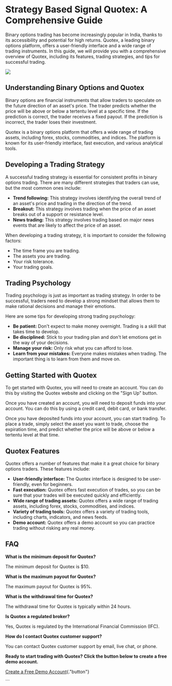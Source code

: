 # Strategy Based Signal Quotex: A Comprehensive Guide

Binary options trading has become increasingly popular in India, thanks
to its accessibility and potential for high returns. Quotex, a leading
binary options platform, offers a user-friendly interface and a wide
range of trading instruments. In this guide, we will provide you with a
comprehensive overview of Quotex, including its features, trading
strategies, and tips for successful trading.

[![](https://static.quotex.io/files/4_en/300_250.jpg)](https://traff.sbs/brokerqxlid)

## Understanding Binary Options and Quotex

Binary options are financial instruments that allow traders to speculate
on the future direction of an asset\'s price. The trader predicts
whether the price will be above or below a tertentu level at a specific
time. If the prediction is correct, the trader receives a fixed payout.
If the prediction is incorrect, the trader loses their investment.

Quotex is a binary options platform that offers a wide range of trading
assets, including forex, stocks, commodities, and indices. The platform
is known for its user-friendly interface, fast execution, and various
analytical tools.

## Developing a Trading Strategy

A successful trading strategy is essential for consistent profits in
binary options trading. There are many different strategies that traders
can use, but the most common ones include:

-   **Trend following:** This strategy involves identifying the overall
    trend of an asset\'s price and trading in the direction of the
    trend.
-   **Breakout:** This strategy involves trading when the price of an
    asset breaks out of a support or resistance level.
-   **News trading:** This strategy involves trading based on major news
    events that are likely to affect the price of an asset.

When developing a trading strategy, it is important to consider the
following factors:

-   The time frame you are trading.
-   The assets you are trading.
-   Your risk tolerance.
-   Your trading goals.

## Trading Psychology

Trading psychology is just as important as trading strategy. In order to
be successful, traders need to develop a strong mindset that allows them
to make rational decisions and manage their emotions.

Here are some tips for developing strong trading psychology:

-   **Be patient:** Don\'t expect to make money overnight. Trading is a
    skill that takes time to develop.
-   **Be disciplined:** Stick to your trading plan and don\'t let
    emotions get in the way of your decisions.
-   **Manage your risk:** Only risk what you can afford to lose.
-   **Learn from your mistakes:** Everyone makes mistakes when trading.
    The important thing is to learn from them and move on.

## Getting Started with Quotex

To get started with Quotex, you will need to create an account. You can
do this by visiting the Quotex website and clicking on the "Sign
Up" button.

Once you have created an account, you will need to deposit funds into
your account. You can do this by using a credit card, debit card, or
bank transfer.

Once you have deposited funds into your account, you can start trading.
To place a trade, simply select the asset you want to trade, choose the
expiration time, and predict whether the price will be above or below a
tertentu level at that time.

## Quotex Features

Quotex offers a number of features that make it a great choice for
binary options traders. These features include:

-   **User-friendly interface:** The Quotex interface is designed to be
    user-friendly, even for beginners.
-   **Fast execution:** Quotex offers fast execution of trades, so you
    can be sure that your trades will be executed quickly and
    efficiently.
-   **Wide range of trading assets:** Quotex offers a wide range of
    trading assets, including forex, stocks, commodities, and indices.
-   **Variety of trading tools:** Quotex offers a variety of trading
    tools, including charts, indicators, and news feeds.
-   **Demo account:** Quotex offers a demo account so you can practice
    trading without risking any real money.

## FAQ

**What is the minimum deposit for Quotex?**

The minimum deposit for Quotex is \$10.

**What is the maximum payout for Quotex?**

The maximum payout for Quotex is 95%.

**What is the withdrawal time for Quotex?**

The withdrawal time for Quotex is typically within 24 hours.

**Is Quotex a regulated broker?**

Yes, Quotex is regulated by the International Financial Commission
(IFC).

**How do I contact Quotex customer support?**

You can contact Quotex customer support by email, live chat, or phone.

**Ready to start trading with Quotex? Click the button below to create a
free demo account.**

[Create a Free Demo
Account](\%22https://traff.sbs/brokerqxsignup\%22){."button"}

\`\`\`

